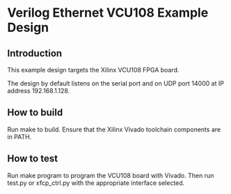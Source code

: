 # Verilog Ethernet VCU108 Example Design

## Introduction

This example design targets the Xilinx VCU108 FPGA board.

The design by default listens on the serial port and on UDP port 14000 at IP address 192.168.1.128.

## How to build

Run make to build.  Ensure that the Xilinx Vivado toolchain components are
in PATH.  

## How to test

Run make program to program the VCU108 board with Vivado.  Then run test.py
or xfcp_ctrl.py with the appropriate interface selected.


